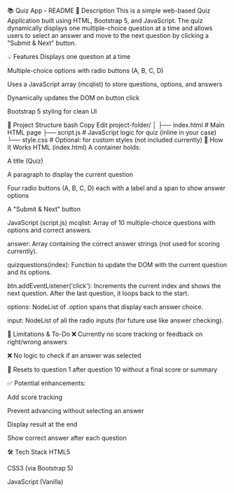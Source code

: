 📚 Quiz App - README
📝 Description
This is a simple web-based Quiz Application built using HTML, Bootstrap 5, and JavaScript. The quiz dynamically displays one multiple-choice question at a time and allows users to select an answer and move to the next question by clicking a "Submit & Next" button.

💡 Features
Displays one question at a time

Multiple-choice options with radio buttons (A, B, C, D)

Uses a JavaScript array (mcqlist) to store questions, options, and answers

Dynamically updates the DOM on button click

Bootstrap 5 styling for clean UI

📁 Project Structure
bash
Copy
Edit
project-folder/
│
├── index.html # Main HTML page
├── script.js # JavaScript logic for quiz (inline in your case)
└── style.css # Optional: for custom styles (not included currently)
🧠 How It Works
HTML (index.html)
A container holds:

A title (Quiz)

A paragraph to display the current question

Four radio buttons (A, B, C, D) each with a label and a span to show answer options

A "Submit & Next" button

JavaScript (script.js)
mcqlist: Array of 10 multiple-choice questions with options and correct answers.

answer: Array containing the correct answer strings (not used for scoring currently).

quizquestions(index): Function to update the DOM with the current question and its options.

btn.addEventListener('click'): Increments the current index and shows the next question. After the last question, it loops back to the start.

options: NodeList of .option spans that display each answer choice.

input: NodeList of all the radio inputs (for future use like answer checking).

🚧 Limitations & To-Do
❌ Currently no score tracking or feedback on right/wrong answers

❌ No logic to check if an answer was selected

🔁 Resets to question 1 after question 10 without a final score or summary

✅ Potential enhancements:

Add score tracking

Prevent advancing without selecting an answer

Display result at the end

Show correct answer after each question

🛠️ Tech Stack
HTML5

CSS3 (via Bootstrap 5)

JavaScript (Vanilla)
